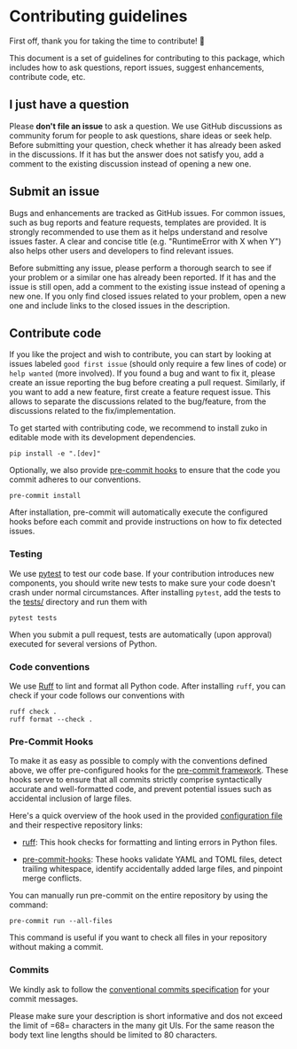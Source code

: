 <!-- This file has been heavily inspired by https://github.com/probabilists/zuko/blob/master/CONTRIBUTING.md -->

# Contributing guidelines

First off, thank you for taking the time to contribute! 🎉

This document is a set of guidelines for contributing to this package, which includes how to ask questions, report issues, suggest enhancements, contribute code, etc.

## I just have a question

Please **don't file an issue** to ask a question. We use GitHub discussions as community forum for people to ask questions, share ideas or seek help. Before submitting your question, check whether it has already been asked in the discussions. If it has but the answer does not satisfy you, add a comment to the existing discussion instead of opening a new one.

## Submit an issue

Bugs and enhancements are tracked as GitHub issues. For common issues, such as bug reports and feature requests, templates are provided. It is strongly recommended to use them as it helps understand and resolve issues faster. A clear and concise title (e.g. "RuntimeError with X when Y") also helps other users and developers to find relevant issues.

Before submitting any issue, please perform a thorough search to see if your problem or a similar one has already been reported. If it has and the issue is still open, add a comment to the existing issue instead of opening a new one. If you only find closed issues related to your problem, open a new one and include links to the closed issues in the description.

## Contribute code

If you like the project and wish to contribute, you can start by looking at issues labeled `good first issue` (should only require a few lines of code) or `help wanted` (more involved). If you found a bug and want to fix it, please create an issue reporting the bug before creating a pull request. Similarly, if you want to add a new feature, first create a feature request issue. This allows to separate the discussions related to the bug/feature, from the discussions related to the fix/implementation.

To get started with contributing code, we recommend to install zuko in editable mode with its development dependencies.

```
pip install -e ".[dev]"
```

Optionally, we also provide [pre-commit hooks](#pre-commit-hooks) to ensure that the code you commit adheres to our conventions.

```
pre-commit install
```

After installation, pre-commit will automatically execute the configured hooks before each commit and provide instructions on how to fix detected issues.

### Testing

We use [pytest](https://docs.pytest.org) to test our code base. If your contribution introduces new components, you should write new tests to make sure your code doesn't crash under normal circumstances. After installing `pytest`, add the tests to the [tests/](tests) directory and run them with

```
pytest tests
```

When you submit a pull request, tests are automatically (upon approval) executed for several versions of Python.

### Code conventions

We use [Ruff](https://github.com/astral-sh/ruff) to lint and format all Python code. After installing `ruff`, you can check if your code follows our conventions with

```
ruff check .
ruff format --check .
```

### Pre-Commit Hooks

To make it as easy as possible to comply with the conventions defined above, we offer pre-configured hooks for the [pre-commit framework](https://pre-commit.com/).
These hooks serve to ensure that all commits strictly comprise syntactically accurate and well-formatted code, and prevent potential issues such as accidental inclusion of large files.

Here's a quick overview of the hook used in the provided [configuration file](./.pre-commit-config.yaml) and their respective repository links:

- [ruff](https://github.com/astral-sh/ruff): This hook checks for formatting and linting errors in Python files.

- [pre-commit-hooks](https://github.com/pre-commit/pre-commit-hooks): These hooks validate YAML and TOML files, detect trailing whitespace, identify accidentally added large files, and pinpoint merge conflicts.

You can manually run pre-commit on the entire repository by using the command:

```
pre-commit run --all-files
```

This command is useful if you want to check all files in your repository without making a commit.

### Commits

We kindly ask to follow the [conventional commits specification](https://www.conventionalcommits.org/) for your commit messages.

Please make sure your description is short informative and dos not exceed the limit of =68= characters in the many git UIs.
For the same reason the body text line lengths should be limited to 80 characters.
